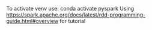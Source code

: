 To activate venv use: conda activate pyspark
Using https://spark.apache.org/docs/latest/rdd-programming-guide.html#overview for tutorial

